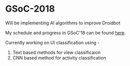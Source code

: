 # GSoC-2018
Will be implementing AI algorithms to improve Droidbot 

My schedule and progress in GSoC'18 can be found [here](https://saumopal97.github.io/GSoC-Progress/).

Currently working on UI classification using -
1. Text based methods for view classificaion
2. CNN based method for activity classification
